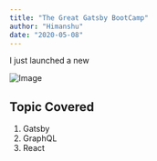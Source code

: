 ```yaml
---
title: "The Great Gatsby BootCamp"
author: "Himanshu"
date: "2020-05-08"
---
```


I just launched a new

![Image](https://images.unsplash.com/photo-1503023345310-bd7c1de61c7d?ixlib=rb-1.2.1&ixid=eyJhcHBfaWQiOjEyMDd9&w=1000&q=80)

## Topic Covered

1. Gatsby
2. GraphQL
3. React
